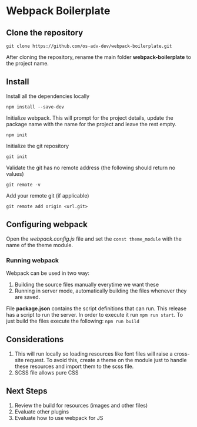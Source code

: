 # Webpack Boilerplate

## Clone the repository
```
git clone https://github.com/os-adv-dev/webpack-boilerplate.git
```
After cloning the repository, rename the main folder **webpack-boilerplate** to the project name.


## Install
Install all the dependencies locally
```
npm install --save-dev
```
Initialize webpack. This will prompt for the project details, update the package name with the name for the project and leave the rest empty.
```
npm init
```
Initialize the git repository
```
git init
``` 
Validate the git has no remote address (the following should return no values)
```
git remote -v
``` 
Add your remote git (if applicable)
```
git remote add origin <url.git>
``` 
## Configuring webpack
Open the *webpack.config.js* file and set the `const theme_module` with the name of the theme module.

### Running webpack
Webpack can be used in two way:
1. Building the source files manually everytime we want these
2. Running in server mode, automatically building the files whenever they are saved.

File **package.json** contains the script definitions that can run. This release has a script to run the server. In order to execute it run `npm run start`. 
To just build the files execute the following: `npm run build`

## Considerations
1. This will run locally so loading resources like font files will raise a cross-site request. To avoid this, create a theme on the module just to handle these resources and import them to the scss file.
2. SCSS file allows pure CSS

## Next Steps
1. Review the build for resources (images and other files)
2. Evaluate other plugins
3. Evaluate how to use webpack for JS
